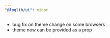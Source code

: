 ```yaml
---
"@loglib/ui": minor
---
```


- bug fix on theme change on some browsers
- theme now can be provided as a prop
